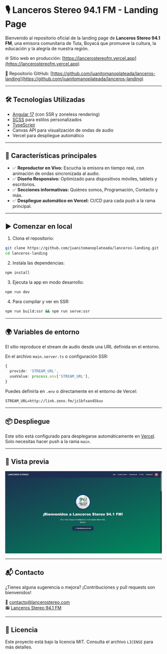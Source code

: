 # 🎙️ Lanceros Stereo 94.1 FM - Landing Page

Bienvenido al repositorio oficial de la landing page de **Lanceros Stereo 94.1 FM**, una emisora comunitaria de Tuta, Boyacá que promueve la cultura, la educación y la alegría de nuestra región.

🌐 Sitio web en producción: [https://lancerostereofm.vercel.app](https://lancerostereofm.vercel.app)

📁 Repositorio GitHub: [https://github.com/juanitomanoplateada/lanceros-landing](https://github.com/juanitomanoplateada/lanceros-landing)

---

## 🛠️ Tecnologías Utilizadas

- [Angular 17](https://angular.io/) (con SSR y zoneless rendering)
- [SCSS](https://sass-lang.com/) para estilos personalizados
- [TypeScript](https://www.typescriptlang.org/)
- Canvas API para visualización de ondas de audio
- Vercel para despliegue automático

---

## 🚀 Características principales

- ✅ **Reproductor en Vivo:** Escucha la emisora en tiempo real, con animación de ondas sincronizada al audio.
- ✅ **Diseño Responsivo:** Optimizado para dispositivos móviles, tablets y escritorios.
- ✅ **Secciones informativas:** Quiénes somos, Programación, Contacto y más.
- ✅ **Despliegue automático en Vercel:** CI/CD para cada push a la rama principal.

---

## ▶️ Comenzar en local

1. Clona el repositorio:

```bash
git clone https://github.com/juanitomanoplateada/lanceros-landing.git
cd lanceros-landing
```

2. Instala las dependencias:

```bash
npm install
```

3. Ejecuta la app en modo desarrollo:

```bash
npm run dev
```

4. Para compilar y ver en SSR:

```bash
npm run build:ssr && npm run serve:ssr
```

---

## 🌍 Variables de entorno

El sitio reproduce el stream de audio desde una URL definida en el entorno.

En el archivo `main.server.ts` o configuración SSR:

```ts
{
  provide: 'STREAM_URL',
  useValue: process.env['STREAM_URL'],
}
```

Puedes definirla en `.env` o directamente en el entorno de Vercel:

```
STREAM_URL=http://link.zeno.fm/jz1bfxan45kuv
```

---

## 📦 Despliegue

Este sitio está configurado para desplegarse automáticamente en [Vercel](https://vercel.com/). Solo necesitas hacer push a la rama `main`.

---

## 📸 Vista previa

![Vista previa del sitio](./public/preview.png) <!-- Si agregas un preview -->

---

## 📬 Contacto

¿Tienes alguna sugerencia o mejora? ¡Contribuciones y pull requests son bienvenidos!

📧 contacto@lancerostereo.com  
📻 [Lanceros Stereo 94.1 FM](https://lancerostereofm.vercel.app)

---

## 📝 Licencia

Este proyecto está bajo la licencia MIT. Consulta el archivo `LICENSE` para más detalles.


